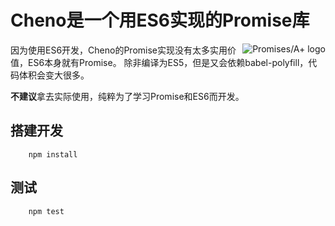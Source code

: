 Cheno是一个用ES6实现的Promise库
============================

<a href="https://promisesaplus.com/">
    <img src="https://promisesaplus.com/assets/logo-small.png" alt="Promises/A+ logo"
         title="Promises/A+ 1.0 compliant" align="right" />
</a>

因为使用ES6开发，Cheno的Promise实现没有太多实用价值，ES6本身就有Promise。
除非编译为ES5，但是又会依赖babel-polyfill，代码体积会变大很多。

**不建议**拿去实际使用，纯粹为了学习Promise和ES6而开发。

## 搭建开发
```
    npm install
```

## 测试
```
    npm test
```